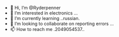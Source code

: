 - 👋 Hi, I’m @Ryderpenner
- 👀 I’m interested in electronics ...
- 🌱 I’m currently learning ..russian.
- 💞️ I’m looking to collaborate on reporting errors ...
- 📫 How to reach me .2049054537..

<!---
Ryderpenner/Ryderpenner is a ✨ special ✨ repository because its `README.md` (this file) appears on your GitHub profile.
You can click the Preview link to take a look at your changes.
--->
